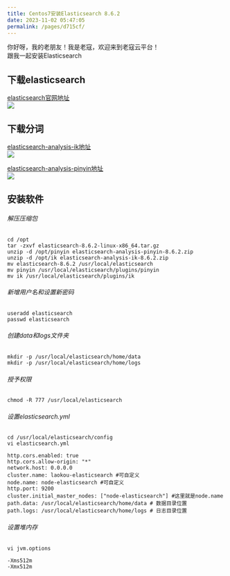 ```yaml
---
title: Centos7安装Elasticsearch 8.6.2
date: 2023-11-02 05:47:05
permalink: /pages/d715cf/
---
```


你好呀，我的老朋友！我是老寇，欢迎来到老寇云平台！  
跟我一起安装Elasticsearch

## 下载elasticsearch
<a target="_blank" href="https://www.elastic.co/cn/downloads/past-releases/elasticsearch-8-6-2">elasticsearch官网地址</a><br/>
<img src="/img/10/img.png">

## 下载分词
<a target='_blank' href='https://github.com/medcl/elasticsearch-analysis-ik/releases/tag/v8.6.2'>elasticsearch-analysis-ik地址</a><br/>
<img src="/img/10/img_1.png">

<a target='_blank' href='https://github.com/medcl/elasticsearch-analysis-pinyin/releases/tag/v8.6.2'>elasticsearch-analysis-pinyin地址</a><br/>
<img src="/img/10/img_2.png">

## 安装软件
###### 解压压缩包
```shell
cd /opt
tar -zxvf elasticsearch-8.6.2-linux-x86_64.tar.gz
unzip -d /opt/pinyin elasticsearch-analysis-pinyin-8.6.2.zip
unzip -d /opt/ik elasticsearch-analysis-ik-8.6.2.zip
mv elasticsearch-8.6.2 /usr/local/elasticsearch
mv pinyin /usr/local/elasticsearch/plugins/pinyin
mv ik /usr/local/elasticsearch/plugins/ik
```

###### 新增用户名和设置新密码
```shell
useradd elasticsearch
passwd elasticsearch
```

###### 创建data和logs文件夹
```shell
mkdir -p /usr/local/elasticsearch/home/data
mkdir -p /usr/local/elasticsearch/home/logs
```

###### 授予权限
```shell
chmod -R 777 /usr/local/elasticsearch
```

###### 设置elasticsearch.yml
```shell
cd /usr/local/elasticsearch/config
vi elasticsearch.yml
```
```shell
http.cors.enabled: true
http.cors.allow-origin: "*"
network.host: 0.0.0.0
cluster.name: laokou-elasticsearch #可自定义
node.name: node-elasticsearch #可自定义
http.port: 9200
cluster.initial_master_nodes: ["node-elasticsearch"] #这里就是node.name
path.data: /usr/local/elasticsearch/home/data # 数据目录位置
path.logs: /usr/local/elasticsearch/home/logs # 日志目录位置
```

###### 设置堆内存
```shell
vi jvm.options
```
```shell
-Xms512m
-Xmx512m
```



